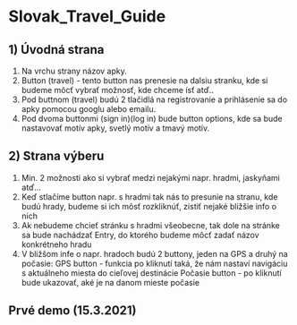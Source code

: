 # Slovak_Travel_Guide

## 1) Úvodná strana

  1. Na vrchu strany názov apky.
  1. Button (travel) - tento button nas prenesie na dalsiu stranku, kde si budeme môcť vybrať možnosť, kde chceme ísť atď..
  1. Pod buttnom (travel) budú 2 tlačidlá na registrovanie a prihlásenie sa do apky pomocou googlu alebo emailu.
  1. Pod dvoma buttonmi (sign in)(log in) bude button options, kde sa bude nastavovať motív apky, svetlý motív a tmavý motív.
  
## 2) Strana výberu

  1. Min. 2 možnosti ako si vybrať medzi nejakými napr. hradmi, jaskyňami atď...
  1. Keď stlačíme button napr. s hradmi tak nás to presunie na stranu, kde budú hrady, budeme si ich môsť rozkliknúť, zistiť nejaké bližšie info o nich
  1. Ak nebudeme chcieť stránku s hradmi všeobecne, tak dole na stránke sa bude nachádzať Entry, do ktorého budeme môcť zadať názov konkrétneho hradu
  1. V bližšom infe o napr. hradoch budú 2 buttony, jeden na GPS a druhý na počasie:
       GPS button - funkcia po kliknutí taká, že nám nastaví navigáciu s aktuálneho miesta do cieľovej destinácie
       Počasie button - po kliknutí bude ukazovať, aké je na danom mieste počasie

## Prvé demo (15.3.2021)

